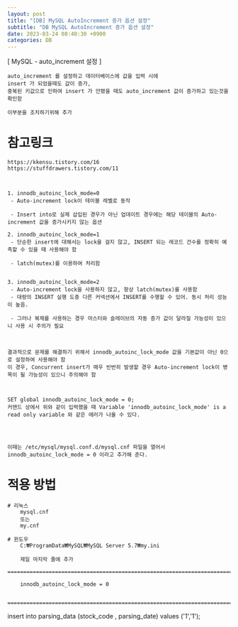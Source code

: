 ```yaml
---
layout: post
title: "[DB] MySQL AutoIncrement 증가 옵션 설정"
subtitle: "DB MySQL AutoIncrement 증가 옵션 설정"
date: 2023-03-24 08:40:30 +0900
categories: DB
---
```

[ MySQL - auto_increment 설정 ]

	auto_increment 를 설정하고 데이터베이스에 값을 입력 시에
	insert 가 되었을때도 값이 증가,
	중복된 키값으로 인하여 insert 가 안됐을 때도 auto_increment 값이 증가하고 있는것을 확인함

	이부분을 조치하기위해 추가

# 참고링크 
	
	https://kkensu.tistory.com/16
	https://stuffdrawers.tistory.com/11



	1. innodb_autoinc_lock_mode=0
	 - Auto-increment lock이 테이블 레벨로 동작

	 - Insert into로 실제 삽입된 경우가 아닌 업데이트 경우에는 해당 테이블의 Auto-increment 값을 증가시키지 않는 옵션

	2. innodb_autoinc_lock_mode=1 
	 - 단순한 insert에 대해서는 lock을 걸지 않고, INSERT 되는 레코드 건수를 정확히 예측할 수 있을 때 사용해야 함

	 - latch(mutex)를 이용하여 처리함


	3. innodb_autoinc_lock_mode=2
	 - Auto-increment lock을 사용하지 않고, 항상 latch(mutex)를 사용함
	 - 대량의 INSERT 실행 도중 다른 커넥션에서 INSERT를 수행할 수 있어. 동시 처리 성능이 높음.

	 - 그러나 복제를 사용하는 경우 마스터와 슬레이브의 자동 증가 값이 달라질 가능성이 있으니 사용 시 주의가 필요



	결과적으로 문제를 해결하기 위해서 innodb_autoinc_lock_mode 값을 기본값이 아닌 0으로 설정하여 사용해야 함
	이 경우, Concurrent insert가 매우 빈번히 발생할 경우 Auto-increment lock이 병목이 될 가능성이 있으니 주의해야 함



	SET global innodb_autoinc_lock_mode = 0;
	커맨드 상에서 위와 같이 입력했을 때 Variable 'innodb_autoinc_lock_mode' is a read only variable 와 같은 에러가 나올 수 있다.




	이때는 /etc/mysql/mysql.conf.d/mysql.cnf 파일을 열어서 innodb_autoinc_lock_mode = 0 이라고 추가해 준다.

# 적용 방법
	# 리눅스 
		mysql.cnf
		또는
		my.cnf

	# 윈도우 
		C:₩ProgramData₩MySQL₩MySQL Server 5.7₩my.ini

		제일 마지막 줄에 추가
		=================================================================================================================
		
		innodb_autoinc_lock_mode = 0

		=================================================================================================================




insert into parsing_data
(stock_code , parsing_date)
values ('1','1');                                                                                                                                                                                                                                                                                                                                                                                                                                                                                                                                                                                                                                                                                                                                                                                                                                                                                                                                                                                                                                                                                                                                                                                                                                                                                     
